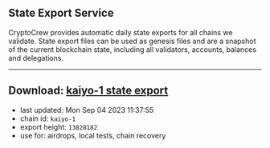 ## State Export Service
CryptoCrew provides automatic daily state exports for all chains we validate. State export files can be used as genesis files and are a snapshot of the current blockchain state, including all validators, accounts, balances and delegations.

---
**Download: [kaiyo-1 state export](https://dl.ccvalidators.com/SERVICE/kujira/kaiyo-1_export_13828182.json)**
---

- last updated: Mon Sep 04 2023 11:37:55
- chain id: `kaiyo-1`
- export height: `13828182`
- use for: airdrops, local tests, chain recovery

